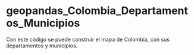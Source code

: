 # geopandas_Colombia_Departamentos_Municipios

Con este código se puede construir el mapa de Colombia, con sus departamentos y municipios.
